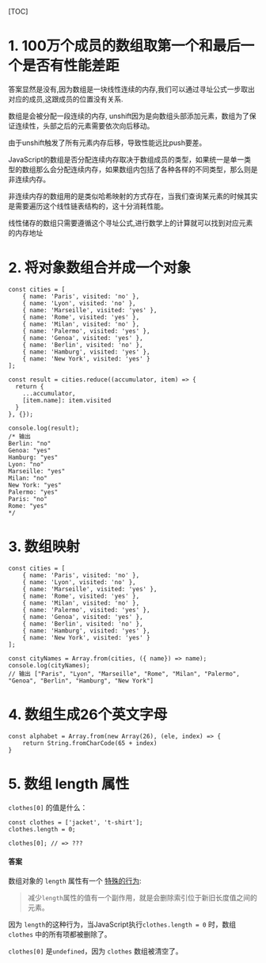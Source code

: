 [TOC]

# 1. 100万个成员的数组取第一个和最后一个是否有性能差距

答案显然是没有,因为数组是一块线性连续的内存,我们可以通过寻址公式一步取出对应的成员,这跟成员的位置没有关系.

数组是会被分配一段连续的内存, unshift因为是向数组头部添加元素，数组为了保证连续性，头部之后的元素需要依次向后移动。

由于unshift触发了所有元素内存后移，导致性能远比push要差。

JavaScript的数组是否分配连续内存取决于数组成员的类型，如果统一是单一类型的数组那么会分配连续内存，如果数组内包括了各种各样的不同类型，那么则是非连续内存。

非连续内存的数组用的是类似哈希映射的方式存在，当我们查询某元素的时候其实是需要遍历这个线性链表结构的，这十分消耗性能。

线性储存的数组只需要遵循这个寻址公式,进行数学上的计算就可以找到对应元素的内存地址



# 2. 将对象数组合并成一个对象

```
const cities = [
    { name: 'Paris', visited: 'no' },
    { name: 'Lyon', visited: 'no' },
    { name: 'Marseille', visited: 'yes' },
    { name: 'Rome', visited: 'yes' },
    { name: 'Milan', visited: 'no' },
    { name: 'Palermo', visited: 'yes' },
    { name: 'Genoa', visited: 'yes' },
    { name: 'Berlin', visited: 'no' },
    { name: 'Hamburg', visited: 'yes' },
    { name: 'New York', visited: 'yes' }
];

const result = cities.reduce((accumulator, item) => {
  return {
    ...accumulator,
    [item.name]: item.visited
  }
}, {});

console.log(result);
/* 输出
Berlin: "no"
Genoa: "yes"
Hamburg: "yes"
Lyon: "no"
Marseille: "yes"
Milan: "no"
New York: "yes"
Palermo: "yes"
Paris: "no"
Rome: "yes"
*/
```



# 3. 数组映射

```
const cities = [
    { name: 'Paris', visited: 'no' },
    { name: 'Lyon', visited: 'no' },
    { name: 'Marseille', visited: 'yes' },
    { name: 'Rome', visited: 'yes' },
    { name: 'Milan', visited: 'no' },
    { name: 'Palermo', visited: 'yes' },
    { name: 'Genoa', visited: 'yes' },
    { name: 'Berlin', visited: 'no' },
    { name: 'Hamburg', visited: 'yes' },
    { name: 'New York', visited: 'yes' }
];

const cityNames = Array.from(cities, ({ name}) => name);
console.log(cityNames);
// 输出 ["Paris", "Lyon", "Marseille", "Rome", "Milan", "Palermo", "Genoa", "Berlin", "Hamburg", "New York"]
```



# 4. 数组生成26个英文字母

```
const alphabet = Array.from(new Array(26), (ele, index) => {
    return String.fromCharCode(65 + index)
}
```



# 5. 数组 length 属性

`clothes[0]` 的值是什么：

```
const clothes = ['jacket', 't-shirt'];
clothes.length = 0;

clothes[0]; // => ???
```

#### 答案

数组对象的 `length` 属性有一个 [特殊的行为](http://www.ecma-international.org/ecma-262/6.0/#sec-properties-of-array-instances-length):

> 减少`length`属性的值有一个副作用，就是会删除索引位于新旧长度值之间的元素。

因为 `length`的这种行为，当JavaScript执行`clothes.length = 0` 时，数组 `clothes` 中的所有项都被删除了。

`clothes[0]` 是`undefined`，因为 `clothes` 数组被清空了。
